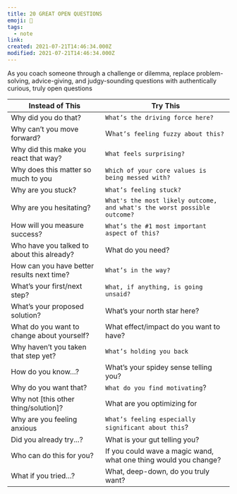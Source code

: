 ```yaml
---
title: 20 GREAT OPEN QUESTIONS
emoji: 📝
tags:
  - note
link:
created: 2021-07-21T14:46:34.000Z
modified: 2021-07-21T14:46:34.000Z
---
```


As you coach someone through a challenge or dilemma, replace problem-solving,
advice-giving, and judgy-sounding questions with authentically curious, truly open questions

| Instead of This                            | **Try** This                                                             |
| ------------------------------------------ | ------------------------------------------------------------------------ |
| Why did you do that?                       | `What’s the driving force here?`                                         |
| Why can’t you move forward?                | W`hat’s feeling fuzzy about this?`                                       |
| Why did this make you react that way?      | `What feels surprising? `                                                |
| Why does this matter so much to you        | `Which of your core values is being messed with?`                        |
| Why are you stuck?                         | `What’s feeling stuck?`                                                  |
| Why are you hesitating?                    | `What's the most likely outcome, and what's the worst possible outcome?` |
| How will you measure success?              | `What’s the #1 most important aspect of this?`                           |
| Who have you talked to about this already? | What do you need?                                                        |
| How can you have better results next time? | `What’s in the way? `                                                    |
| What’s your first/next step?               | `What, if anything, is going unsaid? `                                   |
| What’s your proposed solution?             | What’s your north star here?                                             |
| What do you want to change about yourself? | What effect/impact do you want to have?                                  |
| Why haven’t you taken that step yet?       | `What’s holding you back`                                                |
| How do you know…?                          | What’s your spidey sense telling you?                                    |
| Why do you want that?                      | `What do you find motivating`?                                           |
| Why not [this other thing/solution]?       | What are you optimizing for                                              |
| Why are you feeling anxious                | `What’s feeling especially significant about this`?                      |
| Did you already try...?                    | What is your gut telling you?                                            |
| Who can do this for you?                   | If you could wave a magic wand, what one thing would you change?         |
| What if you tried…?                        | What, deep-down, do you truly want?                                      |
